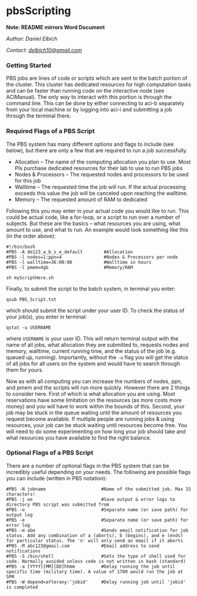 # pbsScripting 
**Note: README mirrors Word Document**

*Author: Daniel Elbich*

*Contact: delbich10@gmail.com*

### Getting Started

PBS jobs are lines of code or scripts which are sent to the batch portion of the cluster. This cluster has dedicated resources for high computation tasks and can be faster than running code on the interactive node (see ACIManual). The only way to interact with this portion is through the command line. This can be done by either connecting to aci-b separately from your local machine or by logging into aci-i and submitting a job through the terminal there.

### Required Flags of a PBS Script

The PBS system has many different options and flags to include (see below), but there are only a few that are required to run a job successfully.

- Allocation – The name of the computing allocation you plan to use. Most PIs purchase dedicated resources for their lab to use to run PBS jobs
- Nodes & Processors – The requested nodes and processors to be used for this job
- Walltime – The requested time the job will run. If the actual processing exceeds this value the job will be canceled upon reaching the walltime.
- Memory – The requested amount of RAM to dedicated

Following this you may enter in your actual code you would like to run. This could be actual code, like a for-loop, or a script to run over a number of subjects. But these are the basics – what resources you are using, what amount to use, and what to run. An example would look something like this (in the order above):

```
#!/bin/bash
#PBS -A de123_a_b_s_e_default        #Allocation
#PBS -l nodes=1:ppn=4                #Nodes & Processors per node
#PBS -l walltime=36:00:00            #Walltime in hours
#PBS -l pmem=4gb                     #Memory/RAM

sh myScriptHere.sh
```

Finally, to submit the script to the batch system, in terminal you enter:

```qsub PBS_Script.txt```

which should submit the script under your user ID. To check the status of your job(s), you enter in terminal:

```qstat -u USERNAME```

where ```USERNAME``` is your user ID. This will return terminal output with the name of all jobs, what allocation they are submitted to, requests nodes and memory, walltime, current running time, and the status of the job (e.g. queued up, running). Importantly, without the ```-u``` flag you will get the status of all jobs for all users on the system and would have to search through them for yours. 

Now as with all computing you can increase the numbers of nodes, ppn, and pmem and the scripts will run more quickly. However there are 2 things to consider here. First of which is what allocation you are using. Most reservations have some limitation on the resources (as more costs more money) and you will have to work within the bounds of this. Second, your job may be stuck in the queue waiting until the amount of resources you request become available. If multiple people are running jobs & using resources, your job can be stuck waiting until resources become free. You will need to do some experimenting on how long your job should take and what resources you have available to find the right balance.

### Optional Flags of a PBS Script

There are a number of optional flags in the PBS system that can be incredibly useful depending on your needs. The following are possible flags you can include (written in PBS notation):

```
#PBS -N jobname                     #Name of the submitted job. Max 15 characters!
#PBS -j oe                          #Save output & error logs to directory PBS script was submitted from
#PBS -o                             #Separate name (or save path) for output log
#PBS -e                             #Separate name (or save path) for error log
#PBS -m abe                         #Sends email notification for job status. Add any combination of a (aborts), b (begins), and e (ends)  for particular status. The 'n' will only send an email if it aborts
#PBS -M abc123@gmail.com            #Email address to send notifications
#PBS -S /bin/shell                  #Sets the type of shell used for code. Normally avoided unless code is not written in bash (standard)
#PBS -a [YYYY][MM][DD]hhmm          #Delay running the job until specific time (military time). A value of 1700 would run the job at 5PM
#PBS -W depend=afterany:'jobid'     #Delay running job until 'jobid' is completed
```
